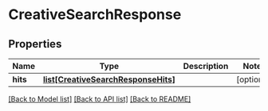 # CreativeSearchResponse

## Properties
Name | Type | Description | Notes
------------ | ------------- | ------------- | -------------
**hits** | [**list[CreativeSearchResponseHits]**](CreativeSearchResponseHits.md) |  | [optional] 

[[Back to Model list]](../README.md#documentation-for-models) [[Back to API list]](../README.md#documentation-for-api-endpoints) [[Back to README]](../README.md)


